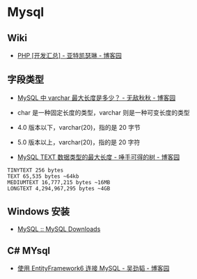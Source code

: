 # Mysql

## Wiki

- [PHP [开发汇总] - 亚特凯瑟琳 - 博客园](https://www.cnblogs.com/bycnboy/p/9050405.html)

## 字段类型

- [MySQL 中 varchar 最大长度是多少？ - 无敌秋秋 - 博客园](https://www.cnblogs.com/lbf1994/articles/5677453.html)

- char 是一种固定长度的类型，varchar 则是一种可变长度的类型
- 4.0 版本以下，varchar(20)，指的是 20 字节
- 5.0 版本以上，varchar(20)，指的是 20 字符

- [MySQL TEXT 数据类型的最大长度 - 唾手可得的树 - 博客园](https://www.cnblogs.com/usual2013blog/p/3747644.html)

```text
TINYTEXT 256 bytes
TEXT 65,535 bytes ~64kb
MEDIUMTEXT 16,777,215 bytes ~16MB
LONGTEXT 4,294,967,295 bytes ~4GB
```

## Windows 安装

- [MySQL :: MySQL Downloads](https://www.mysql.com/downloads/)

## C# MYsql

- [使用 EntityFramework6 连接 MySQL - 吴劲韬 - 博客园](https://www.cnblogs.com/wujingtao/p/5399950.html)
